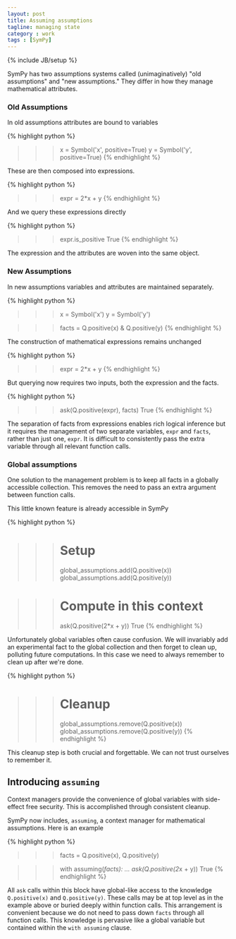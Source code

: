 ```yaml
---
layout: post
title: Assuming assumptions
tagline: managing state
category : work 
tags : [SymPy]
---
```

{% include JB/setup %}

SymPy has two assumptions systems called (unimaginatively) "old assumptions" and "new assumptions."  They differ in how they manage mathematical attributes.

### Old Assumptions

In old assumptions attributes are bound to variables


{% highlight python %}
>>> x = Symbol('x', positive=True)
>>> y = Symbol('y', positive=True)
{% endhighlight %}

These are then composed into expressions. 

{% highlight python %}
>>> expr = 2*x + y
{% endhighlight %}

And we query these expressions directly

{% highlight python %}
>>> expr.is_positive
True
{% endhighlight %}

The expression and the attributes are woven into the same object.

### New Assumptions

In new assumptions variables and attributes are maintained separately.  

{% highlight python %}
>>> x = Symbol('x')
>>> y = Symbol('y')

>>> facts = Q.positive(x) & Q.positive(y)
{% endhighlight %}

The construction of mathematical expressions remains unchanged

{% highlight python %}
>>> expr = 2*x + y
{% endhighlight %}

But querying now requires two inputs, both the expression and the facts. 

{% highlight python %}
>>> ask(Q.positive(expr), facts)
True
{% endhighlight %}

The separation of facts from expressions enables rich logical inference but it
requires the management of two separate variables, `expr` and `facts`, rather
than just one, `expr`.  It is difficult to consistently pass the extra variable
through all relevant function calls.

### Global assumptions

One solution to the management problem is to keep all facts in a globally accessible collection.  This removes the need to pass an extra argument between function calls.

This little known feature is already accessible in SymPy

{% highlight python %}
>>> # Setup
>>> global_assumptions.add(Q.positive(x))
>>> global_assumptions.add(Q.positive(y))

>>> # Compute in this context
>>> ask(Q.positive(2*x + y))
True
{% endhighlight %}

Unfortunately global variables often cause confusion.  We will invariably add an experimental fact to the global collection and then forget to clean up, polluting future computations.  In this case we need to always remember to clean up after we're done.

{% highlight python %}
>>> # Cleanup
>>> global_assumptions.remove(Q.positive(x))
>>> global_assumptions.remove(Q.positive(y))
{% endhighlight %}

This cleanup step is both crucial and forgettable.  We can not trust ourselves
to remember it.

Introducing `assuming`
----------------------

Context managers provide the convenience of global variables with side-effect free security.  This is accomplished through consistent cleanup.

SymPy now includes, `assuming`, a context manager for mathematical assumptions.  Here is an example

{% highlight python %}
>>> facts = Q.positive(x), Q.positive(y)

>>> with assuming(*facts):
...     ask(Q.positive(2*x + y))
True
{% endhighlight %}

All `ask` calls within this block have global-like access to the knowledge `Q.positive(x)` and `Q.positive(y)`.  These calls may be at top level as in the example above or buried deeply within function calls.  This arrangement is convenient because we do not need to pass down `facts` through all function calls.  This knowledge is pervasive like a global variable but contained within the `with assuming` clause.
